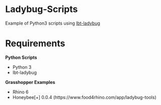 # Ladybug-Scripts
Example of Python3 scripts using [lbt-ladybug](https://github.com/ladybug-tools/ladybug)

# Requirements
<p><strong>Python Scripts</strong></p>
<ul>
  <li>Python 3</li>
  <li>lbt-ladybug</li>
</ul>
<p><strong>Grasshopper Examples</strong></p>
<ul>
  <li>Rhino 6</li>
  <li>Honeybee[+] 0.0.4 (https://www.food4rhino.com/app/ladybug-tools)</li>
</ul>


